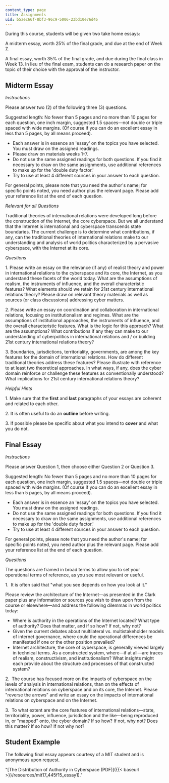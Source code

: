 ```yaml
---
content_type: page
title: Assignments
uid: b5aec66f-8bf3-96c9-5006-23bd10e76d46
---
```


During this course, students will be given two take home essays:

A midterm essay, worth 25% of the final grade, and due at the end of Week 7.

A final essay, worth 35% of the final grade, and due during the final class in Week 13. In lieu of the final exam, students can do a research paper on the topic of their choice with the approval of the instructor.

Midterm Essay
-------------

_Instructions_

Please answer two (2) of the following three (3) questions.

Suggested length: No fewer than 5 pages and no more than 10 pages for each question, one inch margin, suggested 1.5 spaces—not double or triple spaced with wide margins. (Of course if you can do an excellent essay in less than 5 pages, by all means proceed).

*   Each answer is in essence an 'essay' on the topics you have selected. You must draw on the assigned readings.
*   Please draw on materials weeks 1–7.
*   Do not use the same assigned readings for both questions. If you find it necessary to draw on the same assignments, use additional references to make up for the 'double duty factor.'
*   Try to use at least 4 different sources in your answer to each question.

For general points, please note that you need the author's name; for specific points noted, you need author plus the relevant page. Please add your reference list at the end of each question.

_Relevant for all Questions_

Traditional theories of international relations were developed long before the construction of the Internet, the core cyberspace. But we all understand that the Internet is international and cyberspace transcends state boundaries. The current challenge is to determine what contributions, if any, can the traditional theories of international relations make to our understanding and analysis of world politics characterized by a pervasive cyberspace, with the Internet at its core.

_Questions_

1\. Please write an essay on the relevance (if any) of realist theory and power in international relations to the cyberspace and its core, the Internet, as you understand these facets of the world today. What are the assumptions of realism, the instruments of influence, and the overall characteristic features? What elements should we retain for 21st century international relations theory? Please draw on relevant theory materials as well as sources (or class discussions) addressing cyber matters.

2\. Please write an essay on coordination and collaboration in international relations, focusing on institutionalism and regimes. What are the assumptions of institutional approaches, the instruments of influence, and the overall characteristic features. What is the logic for this approach? What are the assumptions? What contributions if any they can make to our understanding of cyberpolitics in international relations and / or building 21st century international relations theory?

3\. Boundaries, jurisdictions, territoriality, governments, are among the key features for the domain of international relations. How do different traditional theories address these features? Please illustrate with reference to at least two theoretical approaches. In what ways, if any, does the cyber domain reinforce or challenge these features as conventionally understood? What implications for 21st century international relations theory?

_Helpful Hints_

1\. Make sure that the **first** and **last** paragraphs of your essays are coherent and related to each other.

2\. It is often useful to do an **outline** before writing.

3\. If possible please be specific about what you intend to **cover** and what you do not.

Final Essay
-----------

_Instructions_

Please answer Question 1, then choose either Question 2 or Question 3.

Suggested length: No fewer than 5 pages and no more than 10 pages for each question, one inch margin, suggested 1.5 spaces—not double or triple spaced with wide margins. (Of course if you can do an excellent essay in less than 5 pages, by all means proceed).

*   Each answer is in essence an 'essay' on the topics you have selected. You must draw on the assigned readings.
*   Do not use the same assigned readings for both questions. If you find it necessary to draw on the same assignments, use additional references to make up for the 'double duty factor.'
*   Try to use at least 4 different sources in your answer to each question.

For general points, please note that you need the author's name; for specific points noted, you need author plus the relevant page. Please add your reference list at the end of each question.

_Questions_

The questions are framed in broad terms to allow you to set your operational terms of reference, as you see most relevant or useful.

1.  It is often said that "what you see depends on how you look at it."

Please review the architecture of the Internet—as presented in the Clark paper plus any information or sources you wish to draw upon from the course or elsewhere—and address the following dilemmas in world politics today:

*   Where is authority in the operations of the Internet located? What type of authority? Does that matter, and if so how? If not, why not?
*   Given the current debates about multilateral vs. multistakeholder models of internet governance, where could the operational differences be manifested if one or the other position prevailed?
*   Internet architecture, the core of cyberspace, is generally viewed largely in technical terms. As a constructed system, where—if at all—are traces of realism, constructivism, and institutionalism? What insights might each provide about the structure and processes of that constructed system?

2.  The course has focused more on the impacts of cyberspace on the levels of analysis in international relations, than on the effects of international relations on cyberspace and on its core, the Internet. Please "reverse the arrows" and write an essay on the impacts of international relations on cyberspace and on the Internet.

3.  To what extent are the core features of international relations—state, territoriality, power, influence, jurisdiction and the like—being reproduced in, or "mapped" onto, the cyber domain? If so how? If not, why not? Does this matter? If so how? If not why not?

Student Example
---------------

The following final essay appears courtesy of a MIT student and is anonymous upon request.

"[The Distribution of Authority in Cyberspace (PDF)]({{< baseurl >}}/resources/mit17_445f15_essay1)."